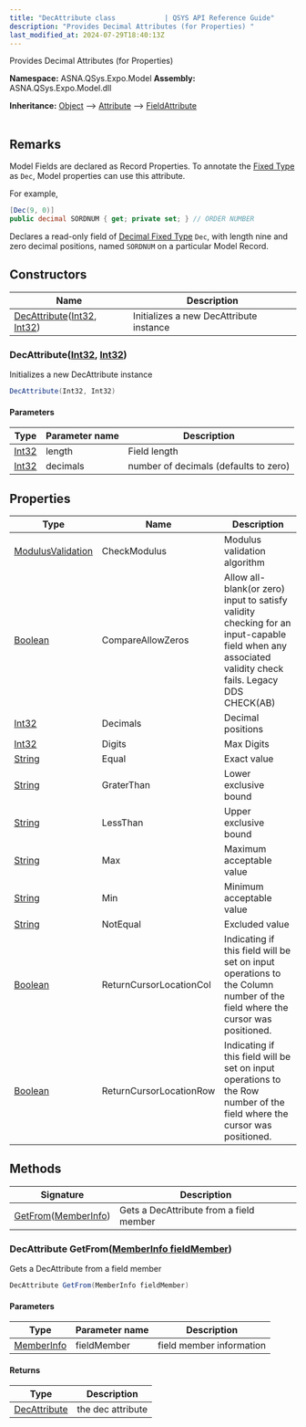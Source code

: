 ```yaml
---
title: "DecAttribute class            | QSYS API Reference Guide"
description: "Provides Decimal Attributes (for Properties) "
last_modified_at: 2024-07-29T18:40:13Z
---
```


Provides Decimal Attributes (for Properties)

**Namespace:** ASNA.QSys.Expo.Model
**Assembly:** ASNA.QSys.Expo.Model.dll

**Inheritance:** [Object](https://docs.microsoft.com/en-us/dotnet/api/system.object) --> [Attribute](https://docs.microsoft.com/en-us/dotnet/api/system.attribute) --> [FieldAttribute](/reference/expo/qsys-expo-model/field-attribute.html)
<br>
<br>

## Remarks

Model Fields are declared as Record Properties. To annotate the [Fixed Type](/concepts/program-structure/qsys-fixedtypes.html) as `Dec`, Model properties can use this attribute.

For example,

```cs
[Dec(9, 0)]
public decimal SORDNUM { get; private set; } // ORDER NUMBER
```

Declares a read-only field of [Decimal Fixed Type](/concepts/program-structure/qsys-fixedtypes.html) `Dec`, with length nine and zero decimal positions, named `SORDNUM` on a particular Model Record.


## Constructors

| Name | Description |
| --- | --- |
| [DecAttribute](#decattributeint32-int32)([Int32](https://docs.microsoft.com/en-us/dotnet/api/system.int32), [Int32](https://docs.microsoft.com/en-us/dotnet/api/system.int32)) | Initializes a new DecAttribute instance

### DecAttribute([Int32](https://docs.microsoft.com/en-us/dotnet/api/system.int32), [Int32](https://docs.microsoft.com/en-us/dotnet/api/system.int32))

Initializes a new DecAttribute instance

```cs
DecAttribute(Int32, Int32)
```

#### Parameters

| Type | Parameter name | Description
| --- | --- | ---
| [Int32](https://docs.microsoft.com/en-us/dotnet/api/system.int32) | length | Field length
| [Int32](https://docs.microsoft.com/en-us/dotnet/api/system.int32) | decimals | number of decimals (defaults to zero)

## Properties

| Type | Name | Description
| --- | --- | --- 
| [ModulusValidation](/reference/expo/qsys-expo-model/modulus-validation.html) | CheckModulus | Modulus validation algorithm  |
| [Boolean](https://docs.microsoft.com/en-us/dotnet/api/system.boolean) | CompareAllowZeros | Allow all-blank(or zero) input to satisfy validity checking for an input-capable field when any associated validity check fails. Legacy DDS CHECK(AB) |
| [Int32](https://learn.microsoft.com/en-us/dotnet/csharp/language-reference/builtin-types/integral-numeric-types) | Decimals | Decimal positions |
| [Int32](https://learn.microsoft.com/en-us/dotnet/csharp/language-reference/builtin-types/integral-numeric-types) | Digits | Max Digits |
| [String](https://learn.microsoft.com/en-us/dotnet/api/system.string?view=net-8.0) | Equal | Exact value |
| [String](https://learn.microsoft.com/en-us/dotnet/api/system.string?view=net-8.0) | GraterThan | Lower exclusive bound |
| [String](https://learn.microsoft.com/en-us/dotnet/api/system.string?view=net-8.0) | LessThan | Upper exclusive bound |
| [String](https://learn.microsoft.com/en-us/dotnet/api/system.string?view=net-8.0) | Max | Maximum acceptable value |
| [String](https://learn.microsoft.com/en-us/dotnet/api/system.string?view=net-8.0) | Min | Minimum acceptable value |
| [String](https://learn.microsoft.com/en-us/dotnet/api/system.string?view=net-8.0) | NotEqual | Excluded value |
| [Boolean](https://docs.microsoft.com/en-us/dotnet/api/system.boolean) | ReturnCursorLocationCol | Indicating if this field will be set on input operations to the Column number of the field where the cursor was positioned. |
| [Boolean](https://docs.microsoft.com/en-us/dotnet/api/system.boolean) | ReturnCursorLocationRow | Indicating if this field will be set on input operations to the Row number of the field where the cursor was positioned. |

## Methods

| Signature | Description |
| --- | --- |
| [GetFrom](#decattribute-getfrommemberinfo-fieldmember)([MemberInfo](https://learn.microsoft.com/en-us/dotnet/api/system.reflection.memberinfo?view=net-8.0)) | Gets a DecAttribute from a field member

### DecAttribute GetFrom([MemberInfo fieldMember](https://learn.microsoft.com/en-us/dotnet/api/system.reflection.memberinfo?view=net-8.0))

Gets a DecAttribute from a field member

```cs
DecAttribute GetFrom(MemberInfo fieldMember)
```

#### Parameters

| Type | Parameter name | Description
| --- | --- | ---
| [MemberInfo](https://learn.microsoft.com/en-us/dotnet/api/system.reflection.memberinfo?view=net-8.0) | fieldMember | field member information

#### Returns

| Type | Description
| --- | ---
| [DecAttribute](/reference/expo/qsys-expo-model/dec-attribute.html) | the dec attribute
